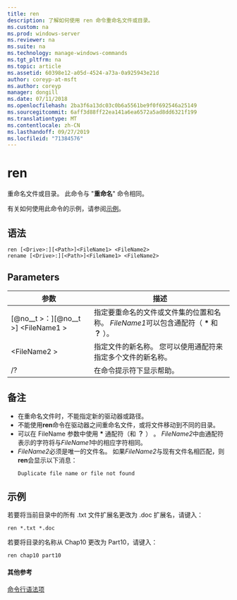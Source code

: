 ```yaml
---
title: ren
description: 了解如何使用 ren 命令重命名文件或目录。
ms.custom: na
ms.prod: windows-server
ms.reviewer: na
ms.suite: na
ms.technology: manage-windows-commands
ms.tgt_pltfrm: na
ms.topic: article
ms.assetid: 60398e12-a05d-4524-a73a-0a925943e21d
author: coreyp-at-msft
ms.author: coreyp
manager: dongill
ms.date: 07/11/2018
ms.openlocfilehash: 2ba3f6a13dc03c0b6a5561be9f0f692546a25149
ms.sourcegitcommit: 6aff3d88ff22ea141a6ea6572a5ad8dd6321f199
ms.translationtype: MT
ms.contentlocale: zh-CN
ms.lasthandoff: 09/27/2019
ms.locfileid: "71384576"
---
```

# <a name="ren"></a>ren

重命名文件或目录。 此命令与 "**重命名**" 命令相同。

有关如何使用此命令的示例，请参阅[示例](#BKMK_examples)。

## <a name="syntax"></a>语法

```
ren [<Drive>:][<Path>]<FileName1> <FileName2>
rename [<Drive>:][<Path>]<FileName1> <FileName2>
```

## <a name="parameters"></a>Parameters

|参数|描述|
|---------|-----------|
|[@no__t >：][@no__t >] \<FileName1 >|指定要重命名的文件或文件集的位置和名称。 *FileName1*可以包含通配符（ **&#42;** 和 **？** ）。|
|\<FileName2 >|指定文件的新名称。 您可以使用通配符来指定多个文件的新名称。|
|/?|在命令提示符下显示帮助。|

## <a name="remarks"></a>备注

- 在重命名文件时，不能指定新的驱动器或路径。
- 不能使用**ren**命令在驱动器之间重命名文件，或将文件移动到不同的目录。
- 可以在 FileName 参数中使用 **&#42;** 通配符（和 **？** ） 。 *FileName2*中由通配符表示的字符将与*FileName1*中的相应字符相同。
- *FileName2*必须是唯一的文件名。 如果*FileName2*与现有文件名相匹配，则**ren**会显示以下消息：  
  ```
  Duplicate file name or file not found
  ```

## <a name="BKMK_examples"></a>示例

若要将当前目录中的所有 .txt 文件扩展名更改为 .doc 扩展名，请键入：
```
ren *.txt *.doc 
```
若要将目录的名称从 Chap10 更改为 Part10，请键入：
```
ren chap10 part10 
```

#### <a name="additional-references"></a>其他参考

[命令行语法项](command-line-syntax-key.md)
